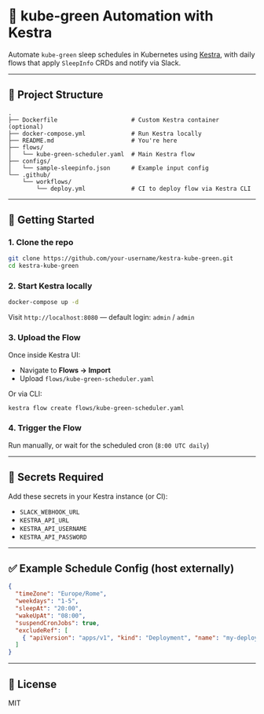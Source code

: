 # 🌿 kube-green Automation with Kestra

Automate `kube-green` sleep schedules in Kubernetes using [Kestra](https://kestra.io), with daily flows that apply `SleepInfo` CRDs and notify via Slack.

---

## 📁 Project Structure
```
.
├── Dockerfile                     # Custom Kestra container (optional)
├── docker-compose.yml             # Run Kestra locally
├── README.md                      # You're here
├── flows/
│   └── kube-green-scheduler.yaml  # Main Kestra flow
├── configs/
│   └── sample-sleepinfo.json      # Example input config
└── .github/
    └── workflows/
        └── deploy.yml             # CI to deploy flow via Kestra CLI
```

---

## 🚀 Getting Started

### 1. Clone the repo
```bash
git clone https://github.com/your-username/kestra-kube-green.git
cd kestra-kube-green
```

### 2. Start Kestra locally
```bash
docker-compose up -d
```

Visit `http://localhost:8080` — default login: `admin` / `admin`

### 3. Upload the Flow
Once inside Kestra UI:
- Navigate to **Flows → Import**
- Upload `flows/kube-green-scheduler.yaml`

Or via CLI:
```bash
kestra flow create flows/kube-green-scheduler.yaml
```

### 4. Trigger the Flow
Run manually, or wait for the scheduled cron (`8:00 UTC daily`)

---

## 🔐 Secrets Required
Add these secrets in your Kestra instance (or CI):
- `SLACK_WEBHOOK_URL`
- `KESTRA_API_URL`
- `KESTRA_API_USERNAME`
- `KESTRA_API_PASSWORD`

---

## ✅ Example Schedule Config (host externally)
```json
{
  "timeZone": "Europe/Rome",
  "weekdays": "1-5",
  "sleepAt": "20:00",
  "wakeUpAt": "08:00",
  "suspendCronJobs": true,
  "excludeRef": [
    { "apiVersion": "apps/v1", "kind": "Deployment", "name": "my-deployment" }
  ]
}
```

---

## 📄 License
MIT
